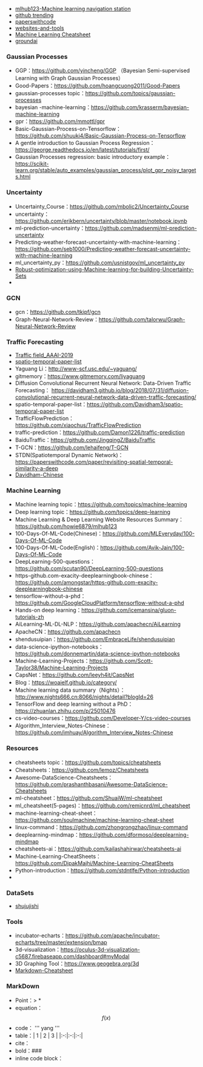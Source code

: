 []()
* [mlhub123-Machine learning navigation station](https://www.mlhub123.com/ )
* [github trending](https://github.com/trending)
* [paperswithcode](https://paperswithcode.com/sota)
* [websites-and-tools](https://github.com/strivebo/websites-and-tools)
* [Machine Learning Cheatsheet](https://ml-cheatsheet.readthedocs.io/en/latest/index.html)
* [groundai](https://www.groundai.com/)
### Gaussian Processes
* GGP：https://github.com/yincheng/GGP （Bayesian Semi-supervised Learning with Graph Gaussian Processes）
* Good-Papers：https://github.com/hoangcuong2011/Good-Papers
* gaussian-processes topic：https://github.com/topics/gaussian-processes
* bayesian -machine-learning：https://github.com/krasserm/bayesian-machine-learning
* gpr：https://github.com/mmottl/gpr
* Basic-Gaussian-Process-on-Tensorflow：https://github.com/shuuki4/Basic-Gaussian-Process-on-Tensorflow
* A gentle introduction to Gaussian Process Regression：https://george.readthedocs.io/en/latest/tutorials/first/
* Gaussian Processes regression: basic introductory example：https://scikit-learn.org/stable/auto_examples/gaussian_process/plot_gpr_noisy_targets.html
### Uncertainty
* Uncertainty_Course：https://github.com/mbolic2/Uncertainty_Course
* uncertainty：https://github.com/erikbern/uncertainty/blob/master/notebook.ipynb
* ml-prediction-uncertainty：https://github.com/madsenmj/ml-prediction-uncertainty
* Predicting-weather-forecast-uncertainty-with-machine-learning：https://github.com/seb1000/Predicting-weather-forecast-uncertainty-with-machine-learning
* ml_uncertainty_py：https://github.com/usnistgov/ml_uncertainty_py
* [Robust-optimization-using-Machine-learning-for-building-Uncertainty-Sets](https://github.com/priyanka-sharma29/Robust-Optimization-using-Machine-Learning-for-building-Uncertainty-Sets)
* 

### GCN
* gcn：https://github.com/tkipf/gcn
* Graph-Neural-Network-Review：https://github.com/talorwu/Graph-Neural-Network-Review

### Traffic Forecasting
* [Traffic field_AAAI-2019](https://blog.csdn.net/TiffanyRabbit/article/details/88424126)
* [spatio-temporal-paper-list](https://github.com/Eilene/spatio-temporal-paper-list)
* Yaguang Li：http://www-scf.usc.edu/~yaguang/
* gitmemory：https://www.gitmemory.com/liyaguang
* Diffusion Convolutional Recurrent Neural Network: Data-Driven Traffic Forecasting： https://davidham3.github.io/blog/2018/07/31/diffusion-convolutional-recurrent-neural-network-data-driven-traffic-forecasting/
* spatio-temporal-paper-list：https://github.com/Davidham3/spatio-temporal-paper-list
* TrafficFlowPrediction：https://github.com/xiaochus/TrafficFlowPrediction
* traffic-prediction：https://github.com/Damon1226/traffic-prediction
* BaiduTraffic：https://github.com/JingqingZ/BaiduTraffic
* T-GCN：https://github.com/lehaifeng/T-GCN
* STDN(Spatiotemporal Dynamic Network)：https://paperswithcode.com/paper/revisiting-spatial-temporal-similarity-a-deep
* [Davidham-Chinese](https://davidham3.github.io/blog/2019/03/21/revisiting-spatial-temporal-similarity-a-deep-learning-framework-for-traffic-prediction/)
### Machine Learning
* Machine learning topic：https://github.com/topics/machine-learning
* Deep learning topic：https://github.com/topics/deep-learning
* Machine Learning & Deep Learning Website Resources Summary：https://github.com/howie6879/mlhub123  
* 100-Days-Of-ML-Code(Chinese)：https://github.com/MLEveryday/100-Days-Of-ML-Code
* 100-Days-Of-ML-Code(English)：https://github.com/Avik-Jain/100-Days-Of-ML-Code
* DeepLearning-500-questions：https://github.com/scutan90/DeepLearning-500-questions  
* https-github.com-exacity-deeplearningbook-chinese：https://github.com/amongstar/https-github.com-exacity-deeplearningbook-chinese  
* tensorflow-without-a-phd：https://github.com/GoogleCloudPlatform/tensorflow-without-a-phd  
* Hands-on deep learning：https://github.com/icemansina/gluon-tutorials-zh  
* AiLearning-ML-DL-NLP：https://github.com/apachecn/AiLearning  
* ApacheCN：https://github.com/apachecn  
* shendusuipian：https://github.com/EmbraceLife/shendusuipian  
* data-science-ipython-notebooks：https://github.com/donnemartin/data-science-ipython-notebooks  
* Machine-Learning-Projects：https://github.com/Scott-Taylor38/Machine-Learning-Projects  
* CapsNet：https://github.com/leeyh4it/CapsNet  
* Blog：https://woaielf.github.io/category/
* Machine learning data summary（Nights）：http://www.nights666.cn:8066/nights/detail?blogId=26
* TensorFlow and deep learning without a PhD：https://zhuanlan.zhihu.com/p/25010476
* cs-video-courses：https://github.com/Developer-Y/cs-video-courses
* Algorithm_Interview_Notes-Chinese：https://github.com/imhuay/Algorithm_Interview_Notes-Chinese
### Resources
* cheatsheets topic：https://github.com/topics/cheatsheets
* Cheatsheets：https://github.com/lemoz/Cheatsheets
* Awesome-DataScience-Cheatsheets：https://github.com/prashanthbasani/Awesome-DataScience-Cheatsheets
* ml-cheatsheet：https://github.com/ShuaiW/ml-cheatsheet
* ml_cheatsheet(5-pages)：https://github.com/remicnrd/ml_cheatsheet
* machine-learning-cheat-sheet：https://github.com/soulmachine/machine-learning-cheat-sheet
* linux-command：https://github.com/zhongrongzhao/linux-command  
* deeplearning-mindmap：https://github.com/dformoso/deeplearning-mindmap  
* cheatsheets-ai：https://github.com/kailashahirwar/cheatsheets-ai 
* Machine-Learning-CheatSheets：https://github.com/DipakMajhi/Machine-Learning-CheatSheets
* Python-introduction：https://github.com/stdntlfe/Python-introduction
* 
### DataSets
* [shujujishi](http://www.shujujishi.com/)
### Tools
* incubator-echarts：https://github.com/apache/incubator-echarts/tree/master/extension/bmap
* 3d-visualization：https://oculus-3d-visualization-c5687.firebaseapp.com/dashboard#myModal
* 3D Graphing Tool：https://www.geogebra.org/3d
* [Markdown-Cheatsheet](https://github.com/adam-p/markdown-here/wiki/Markdown-Cheatsheet)


### MarkDown
* Point：> * 
* equation：$$ f(x) $$
* code： ''' yang '''
* table：| 1 | 2 | 3 |  |:-:|:-:|:-:|
* cite：[ ]( )
* bold：### 
* inline code block：` `
